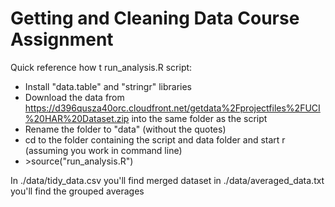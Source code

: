# Getting and Cleaning Data Course Assignment


Quick reference how t run_analysis.R script:


* Install "data.table" and "stringr" libraries
* Download the data from https://d396qusza40orc.cloudfront.net/getdata%2Fprojectfiles%2FUCI%20HAR%20Dataset.zip into the same folder as the script
* Rename the folder to "data" (without the quotes)
* cd to the folder containing the script and data folder and start r (assuming you work in command line)
* \>source("run_analysis.R") 

In ./data/tidy_data.csv you'll find merged dataset
in ./data/averaged_data.txt you'll find the grouped averages